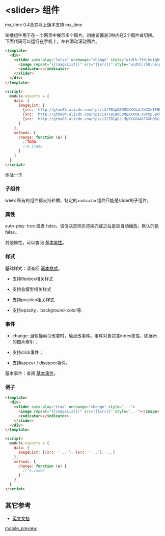 
# &lt;slider&gt; 组件

mx_time 
	0.4及其以上版本支持
mx_time 

轮播组件用于在一个网页中展示多个图片。初始设置是3秒内在2个图片做切换。下面代码可以运行在手机上，左右滑动滚动图片。

````html
<template>
  <div>
    <slider auto-play="false" onchange="change" style="width:750;height:920;">
      <image repeat="{{imageList}}" src="{{src}}" style="width:750;height:920;"></image>
      <indicator></indicator>
    </slider>
  </div>
</template>

<script>
  module.exports = {
    data: {
      imageList: [
        {src: 'http://gtms03.alicdn.com/tps/i3/TB1pQENMXXXXXaLXVXXkIFHLVXX-624-1105.jpg'}, 
        {src: 'http://gtms04.alicdn.com/tps/i4/TB19A30MpXXXXa.XVXXp.9cVpXX-278-424.gif'},
        {src: 'http://gtms03.alicdn.com/tps/i3/TB1gCc.MpXXXXXAXFXXHO6y1XXX-319-615.png'}
      ]
    },
    methods: {
      change: function (e) {
        //TODO: 
        //e.index
      }
    }
  }
</script>
````  
[体验一下](http://www.baidu.com?123=test)


### 子组件

weex 所有的组件都支持轮播，特定的`indicator`组件只能是slider的子组件。

### 属性

auto-play: true 或者 false。该值决定网页渲染完成之后是否自动播放。默认的是false。

其他属性，可以查阅 [基本属性](http://alibaba.github.io/weex/doc/references/common-attrs.html)。

### 样式

基础样式：请查阅 [基本样式](http://alibaba.github.io/weex/doc/references/common-style.html)。
* 支持flexbox相关样式 

* 支持盒模型相关样式

* 支持position相关样式 

* 支持opacity，background-color等.

### 事件

* change: 当轮播索引改变时，触发改事件。事件对象包含index属性，即展示的图片索引；

* 支持click事件；

* 支持appear / disapper事件。  


基本事件：查阅 [基本事件](http://alibaba.github.io/weex/doc/references/common-event.html)。

### 例子
````html
<template>
  <div>
    <slider auto-play="true" onchange="change" style="...">
      <image repeat="{{imageList}}" src="{{src}}" style="..."></image>
      <indicator></indicator>
    </slider>
  </div>
</template>

<script>
  module.exports = {
    data: {
      imageList: [{src: '...'}, {src: '...'}, ...]
    },
    methods: {
      change: function (e) {
        // e.index
      }
    }
  }
</script>

````

## 其它参考
+ [英文文档](http://alibaba.github.io/weex/doc/components/slider.html)

[mobile_preview](https://vczero.github.io/markdown-extension/mark/source/imgs/slide.png)
